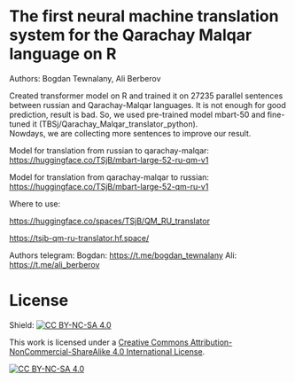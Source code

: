 # The first neural machine translation system for the Qarachay Malqar language on R
 
Authors: Bogdan Tewnalany, Ali Berberov

Created transformer model on R and trained it on 27235 parallel sentences between russian and Qarachay-Malqar languages. It is not enough for good prediction, result is bad. So, we used pre-trained model mbart-50 and fine-tuned it (TBSj/Qarachay_Malqar_translator_python).  
Nowdays, we are collecting more sentences to improve our result.

Model for translation from russian to qarachay-malqar: https://huggingface.co/TSjB/mbart-large-52-ru-qm-v1

Model for translation from qarachay-malqar to russian: https://huggingface.co/TSjB/mbart-large-52-qm-ru-v1

Where to use:

https://huggingface.co/spaces/TSjB/QM_RU_translator

https://tsjb-qm-ru-translator.hf.space/

Authors telegram:
Bogdan: https://t.me/bogdan_tewnalany
Ali: https://t.me/ali_berberov

# License
Shield: [![CC BY-NC-SA 4.0][cc-by-nc-sa-shield]][cc-by-nc-sa]

This work is licensed under a
[Creative Commons Attribution-NonCommercial-ShareAlike 4.0 International License][cc-by-nc-sa].

[![CC BY-NC-SA 4.0][cc-by-nc-sa-image]][cc-by-nc-sa]

[cc-by-nc-sa]: http://creativecommons.org/licenses/by-nc-sa/4.0/
[cc-by-nc-sa-image]: https://licensebuttons.net/l/by-nc-sa/4.0/88x31.png
[cc-by-nc-sa-shield]: https://img.shields.io/badge/License-CC%20BY--NC--SA%204.0-lightgrey.svg
